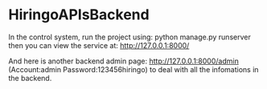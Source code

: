 # HiringoAPIsBackend

In the control system, run the project using: python manage.py runserver
then you can view the service at: http://127.0.0.1:8000/

And here is another backend admin page: http://127.0.0.1:8000/admin (Account:admin Password:123456hiringo) to deal with all the infomations in the backend.
